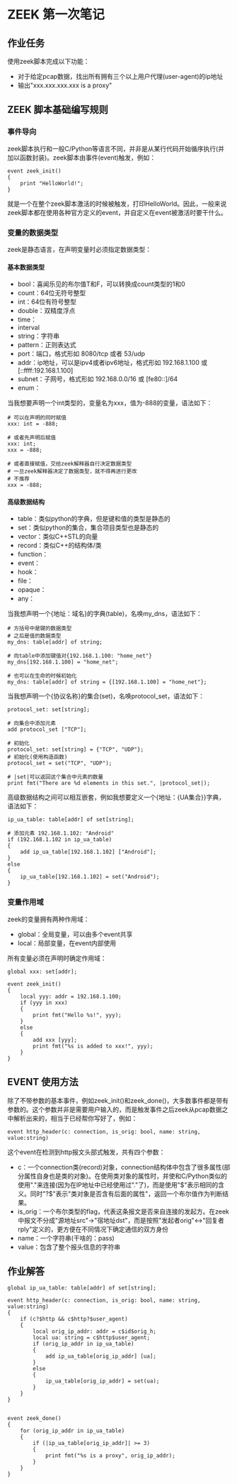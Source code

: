 # ZEEK 第一次笔记

## 作业任务

使用zeek脚本完成以下功能：

* 对于给定pcap数据，找出所有拥有三个以上用户代理(user-agent)的ip地址
* 输出"xxx.xxx.xxx.xxx is a proxy"

## ZEEK 脚本基础编写规则

### 事件导向

zeek脚本执行和一般C/Python等语言不同，并非是从某行代码开始循序执行(并加以函数封装)。zeek脚本由事件(event)触发，例如：

```
event zeek_init()
{
	print "HelloWorld!";
}
```

就是一个在整个zeek脚本激活的时候被触发，打印HelloWorld。因此，一般来说zeek脚本都在使用各种官方定义的event，并自定义在event被激活时要干什么。

### 变量的数据类型

zeek是静态语言，在声明变量时必须指定数据类型：

#### 基本数据类型

* bool：喜闻乐见的布尔值T和F，可以转换成count类型的1和0
* count：64位无符号整型
* int：64位有符号整型
* double：双精度浮点
* time：
* interval
* string：字符串
* pattern：正则表达式
* port：端口，格式形如 8080/tcp 或者 53/udp
* addr：ip地址，可以是ipv4或者ipv6地址，格式形如 192.168.1.100 或 [::ffff:192.168.1.100]
* subnet：子网号，格式形如 192.168.0.0/16 或 [fe80::]/64
* enum：

当我想要声明一个int类型的，变量名为xxx，值为-888的变量，语法如下：

```
# 可以在声明的同时赋值
xxx: int = -888;

# 或者先声明后赋值
xxx: int;
xxx = -888;

# 或者直接赋值，交给zeek解释器自行决定数据类型
# 一旦zeek解释器决定了数据类型，就不得再进行更改
# 不推荐
xxx = -888;
```

#### 高级数据结构

* table：类似python的字典，但是键和值的类型是静态的
* set：类似python的集合，集合项目类型也是静态的
* vector：类似C++STL的向量
* record：类似C++的结构体/类
* function：
* event：
* hook：
* file：
* opaque：
* any：

当我想声明一个{地址：域名}的字典(table)，名唤my_dns，语法如下：

```
# 方括号中是键的数据类型
# 之后是值的数据类型
my_dns: table[addr] of string;

# 向table中添加键值对{192.168.1.100: "home_net"}
my_dns[192.168.1.100] = "home_net";

# 也可以在生命的时候初始化
my_dns: table[addr] of string = {[192.168.1.100] = "home_net"};
```

当我想声明一个{协议名称}的集合(set)，名唤protocol_set，语法如下：

```
protocol_set: set[string];

# 向集合中添加元素
add protocol_set ["TCP"];

# 初始化
protocol_set: set[string] = {"TCP", "UDP"};
# 初始化(使用构造函数)
protocol_set = set("TCP", "UDP");

# |set|可以返回这个集合中元素的数量
print fmt("There are %d elements in this set.", |protocol_set|);
```

高级数据结构之间可以相互嵌套，例如我想要定义一个{地址：{UA集合}}字典，语法如下：

```
ip_ua_table: table[addr] of set[string];

# 添加元素 192.168.1.102: "Android"
if (192.168.1.102 in ip_ua_table)
{
	add ip_ua_table[192.168.1.102] ["Android"];
}
else
{
	ip_ua_table[192.168.1.102] = set("Android");
}
```

### 变量作用域

zeek的变量拥有两种作用域：

* global：全局变量，可以由多个event共享
* local：局部变量，在event内部使用

所有变量必须在声明时确定作用域：

```
global xxx: set[addr];

event zeek_init()
{
	local yyy: addr = 192.168.1.100;
	if (yyy in xxx)
	{
		print fmt("Hello %s!", yyy);
	}
	else
	{
		add xxx [yyy];
		print fmt("%s is added to xxx!", yyy);
	}
}
```

## EVENT 使用方法

除了不带参数的基本事件，例如zeek_init()和zeek_done()，大多数事件都是带有参数的。这个参数并非是需要用户输入的，而是触发事件之后zeek从pcap数据之中解析出来的，相当于已经帮你写好了，例如：

```
event http_header(c: connection, is_orig: bool, name: string, value:string)
```

这个event在检测到http报文头部式触发，共有四个参数：

* c：一个connection类(record)对象，connection结构体中包含了很多属性(部分属性自身也是类的对象)。在使用类对象的属性时，并使和C/Python类似的使用"."来连接(因为在IP地址中已经使用过"."了)，而是使用"\$"表示相同的含义。同时"?\$"表示"类对象是否含有后面的属性"，返回一个布尔值作为判断结果。
* is_orig：一个布尔类型的flag，代表这条报文是否来自连接的发起方。在zeek中报文不分成"源地址src"->"宿地址dst"，而是按照"发起者orig"<->"回复者rply"定义的，更方便在不同情况下确定通信的双方身份
* name：一个字符串(干啥的：pass)
* value：包含了整个报头信息的字符串

## 作业解答

```
global ip_ua_table: table[addr] of set[string];

event http_header(c: connection, is_orig: bool, name: string, value:string)
{
	if (c?$http && c$http?$user_agent)
	{
		local orig_ip_addr: addr = c$id$orig_h;
		local ua: string = c$http$user_agent;
		if (orig_ip_addr in ip_ua_table)
		{
			add ip_ua_table[orig_ip_addr] [ua];
		}
		else
		{
			ip_ua_table[orig_ip_addr] = set(ua);
		}
	}
}


event zeek_done()
{
	for (orig_ip_addr in ip_ua_table)
	{
		if (|ip_ua_table[orig_ip_addr]| >= 3)
		{
			print fmt("%s is a proxy", orig_ip_addr);
		}
	}
}
```

